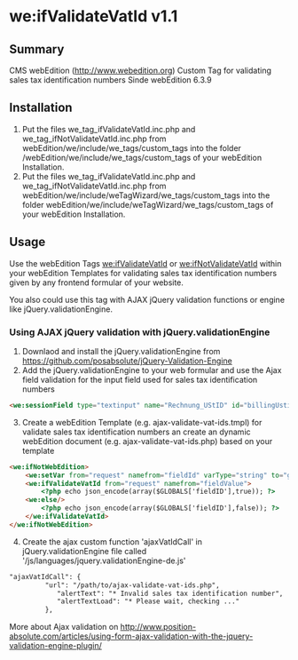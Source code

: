 # we:ifValidateVatId v1.1

Summary
---
CMS webEdition (http://www.webedition.org) Custom Tag for validating sales tax identification numbers
Sinde webEdition 6.3.9

Installation
---

1. Put the files we_tag_ifValidateVatId.inc.php and we_tag_ifNotValidateVatId.inc.php from webEdition/we/include/we_tags/custom_tags into the folder /webEdition/we/include/we_tags/custom_tags of your webEdition Installation. 
2. Put the files we_tag_ifValidateVatId.inc.php and we_tag_ifNotValidateVatId.inc.php from webEdition/we/include/weTagWizard/we_tags/custom_tags into the folder webEdition/we/include/weTagWizard/we_tags/custom_tags of your webEdition Installation.

Usage
---

Use the webEdition Tags <we:ifValidateVatId> or <we:ifNotValidateVatId> within your webEdition Templates for validating sales tax identification numbers given by any frontend formular of your website.
 
You also could use this tag with AJAX jQuery validation functions or engine like jQuery.validationEngine.

### Using AJAX jQuery validation with jQuery.validationEngine

1. Downlaod and install the jQuery.validationEngine from https://github.com/posabsolute/jQuery-Validation-Engine
2. Add the jQuery.validationEngine to your web formular and use the Ajax field validation for the input field used for sales tax identification numbers

```html
<we:sessionField type="textinput" name="Rechnung_UStID" id="billingUstid" class="validate[ajax[ajaxVatIdCall]]"/>
```
3. Create a webEdition Template (e.g. ajax-validate-vat-ids.tmpl) for validate sales tax identification numbers an create an dynamic webEdition document (e.g. ajax-validate-vat-ids.php) based on your template

```html
<we:ifNotWebEdition>
	<we:setVar from="request" namefrom="fieldId" varType="string" to="global" nameto="fieldID"/>
	<we:ifValidateVatId from="request" namefrom="fieldValue">
		<?php echo json_encode(array($GLOBALS['fieldID'],true)); ?>
	<we:else/>
		<?php echo json_encode(array($GLOBALS['fieldID'],false)); ?>
	</we:ifValidateVatId>
</we:ifNotWebEdition>
```
4. Create the ajax custom function 'ajaxVatIdCall' in jQuery.validationEngine file called '/js/languages/jquery.validationEngine-de.js'

```html
"ajaxVatIdCall": {
		 "url": "/path/to/ajax-validate-vat-ids.php",
			"alertText": "* Invalid sales tax identification number",
			"alertTextLoad": "* Please wait, checking ..."
		 },
```

More about Ajax validation on http://www.position-absolute.com/articles/using-form-ajax-validation-with-the-jquery-validation-engine-plugin/

